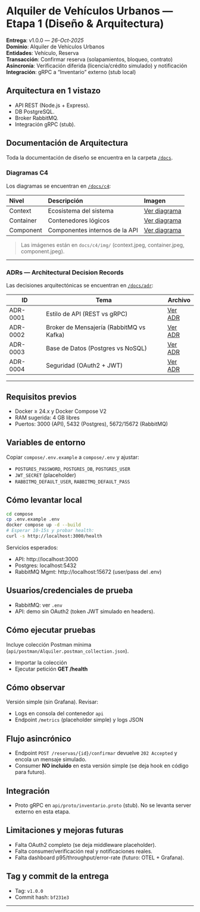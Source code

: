 # Alquiler de Vehículos Urbanos — Etapa 1 (Diseño & Arquitectura)

**Entrega**: v1.0.0 — _26-Oct-2025_  
**Dominio**: Alquiler de Vehículos Urbanos  
**Entidades**: Vehículo, Reserva  
**Transacción**: Confirmar reserva (solapamientos, bloqueo, contrato)  
**Asincronía**: Verificación diferida (licencia/crédito simulado) y notificación  
**Integración**: gRPC a “Inventario” externo (stub local)

## Arquitectura en 1 vistazo

- API REST (Node.js + Express).
- DB PostgreSQL.
- Broker RabbitMQ.
- Integración gRPC (stub).

## Documentación de Arquitectura

Toda la documentación de diseño se encuentra en la carpeta [`/docs`](docs/).

### Diagramas C4

Los diagramas se encuentran en [`/docs/c4`](docs/c4):

| Nivel     | Descripción                    | Imagen                                  |
| :-------- | :----------------------------- | :-------------------------------------- |
| Context   | Ecosistema del sistema         | [Ver diagrama](docs/c4/01-context.md)   |
| Container | Contenedores lógicos           | [Ver diagrama](docs/c4/02-container.md) |
| Component | Componentes internos de la API | [Ver diagrama](docs/c4/03-component.md) |

> Las imágenes están en `docs/c4/img/` (context.jpeg, container.jpeg, component.jpeg).

---

### ADRs — Architectural Decision Records

Las decisiones arquitectónicas se encuentran en [`/docs/adr`](docs/adr):

| ID       | Tema                                     | Archivo                                              |
| -------- | ---------------------------------------- | ---------------------------------------------------- |
| ADR-0001 | Estilo de API (REST vs gRPC)             | [Ver ADR](docs/adr/0001-api-style-rest-vs-grpc.md)   |
| ADR-0002 | Broker de Mensajería (RabbitMQ vs Kafka) | [Ver ADR](docs/adr/0002-broker-rabbitmq-vs-kafka.md) |
| ADR-0003 | Base de Datos (Postgres vs NoSQL)        | [Ver ADR](docs/adr/0003-db-postgres-vs-nosql.md)     |
| ADR-0004 | Seguridad (OAuth2 + JWT)                 | [Ver ADR](docs/adr/0004-seguridad-oauth2-jwt.md)     |

---

## Requisitos previos

- Docker ≥ 24.x y Docker Compose V2
- RAM sugerida: 4 GB libres
- Puertos: 3000 (API), 5432 (Postgres), 5672/15672 (RabbitMQ)

## Variables de entorno

Copiar `compose/.env.example` a `compose/.env` y ajustar:

- `POSTGRES_PASSWORD`, `POSTGRES_DB`, `POSTGRES_USER`
- `JWT_SECRET` (placeholder)
- `RABBITMQ_DEFAULT_USER`, `RABBITMQ_DEFAULT_PASS`

## Cómo levantar local

```bash
cd compose
cp .env.example .env
docker compose up -d --build
# Esperar 10-15s y probar health:
curl -s http://localhost:3000/health
```

Servicios esperados:

- API: http://localhost:3000
- Postgres: localhost:5432
- RabbitMQ Mgmt: http://localhost:15672 (user/pass del .env)

## Usuarios/credenciales de prueba

- RabbitMQ: ver `.env`
- API: demo sin OAuth2 (token JWT simulado en headers).

## Cómo ejecutar pruebas

Incluye colección Postman mínima (`api/postman/Alquiler.postman_collection.json`).

- Importar la colección
- Ejecutar petición **GET /health**

## Cómo observar

Versión simple (sin Grafana). Revisar:

- Logs en consola del contenedor `api`
- Endpoint `/metrics` (placeholder simple) y logs JSON

## Flujo asincrónico

- Endpoint `POST /reservas/{id}/confirmar` devuelve `202 Accepted` y encola un mensaje simulado.
- Consumer **NO incluido** en esta versión simple (se deja hook en código para futuro).

## Integración

- Proto gRPC en `api/proto/inventario.proto` (stub). No se levanta server externo en esta etapa.

## Limitaciones y mejoras futuras

- Falta OAuth2 completo (se deja middleware placeholder).
- Falta consumer/verificación real y notificaciones reales.
- Falta dashboard p95/throughput/error-rate (futuro: OTEL + Grafana).

## Tag y commit de la entrega

- Tag: `v1.0.0`
- Commit hash: `bf231e3`

---
